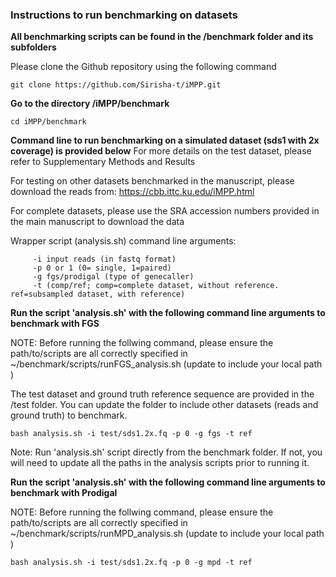 ### Instructions to run benchmarking on datasets

__All benchmarking scripts can be found in the /benchmark folder and its subfolders__

Please clone the Github repository using the following command
```
git clone https://github.com/Sirisha-t/iMPP.git
```
__Go to the directory /iMPP/benchmark__
```
cd iMPP/benchmark
```

__Command line to run benchmarking on a simulated dataset (sds1 with 2x coverage) is provided below__
For more details on the test dataset, please refer to Supplementary Methods and Results

For testing on other datasets benchmarked in the manuscript, please download the reads from: https://cbb.ittc.ku.edu/iMPP.html

For complete datasets, please use the SRA accession numbers provided in the main manuscript to download the data

Wrapper script (analysis.sh) command line arguments:
```
     -i input reads (in fastq format)
     -p 0 or 1 (0= single, 1=paired)
     -g fgs/prodigal (type of genecaller)
     -t (comp/ref; comp=complete dataset, without reference. ref=subsampled dataset, with reference)
```

__Run the script 'analysis.sh' with the following command line arguments to benchmark with FGS__

NOTE: Before running the follwing command, please ensure the path/to/scripts are all correctly specified in ~/benchmark/scripts/runFGS_analysis.sh (update to include your local path )

The test dataset and ground truth reference sequence are provided in the /test folder. You can update the folder to include other datasets (reads and ground truth) to benchmark. 
```
bash analysis.sh -i test/sds1.2x.fq -p 0 -g fgs -t ref
```
Note: Run 'analysis.sh' script directly from the benchmark folder. If not, you will need to update all the paths in the analysis scripts prior to running it. 

__Run the script 'analysis.sh' with the following command line arguments to benchmark with Prodigal__

NOTE: Before running the follwing command, please ensure the path/to/scripts are all correctly specified in ~/benchmark/scripts/runMPD_analysis.sh (update to include your local path )
```
bash analysis.sh -i test/sds1.2x.fq -p 0 -g mpd -t ref
```




